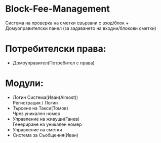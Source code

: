 # Block-Fee-Management
Система на проверка на сметки свързани с вход/блок + Домуоправителски панел (за задаването на входни/блокови сметки)
# Потребителски права:
- Домоуправител(Потребител с права)

# Модули:
- Логин Система(Иван(Almost))</br> 
  Регистрация / Логин
- Търсене на Такси(Томов)</br> 
  Чрез уникален номер
- Управление на живущи(Ганев) </br>
  Генериране на уникален номер
- Управление на сметки
- Система за Съобщения(Иван)
